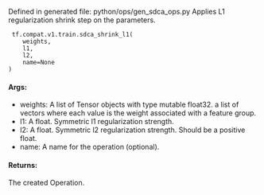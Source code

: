 Defined in generated file: python/ops/gen_sdca_ops.py
Applies L1 regularization shrink step on the parameters.

```
 tf.compat.v1.train.sdca_shrink_l1(
    weights,
    l1,
    l2,
    name=None
)
```
#### Args:
- weights: A list of Tensor objects with type mutable float32. a list of vectors where each value is the weight associated with a feature group.
- l1: A float. Symmetric l1 regularization strength.
- l2: A float. Symmetric l2 regularization strength. Should be a positive float.
- name: A name for the operation (optional).
#### Returns:
The created Operation.
